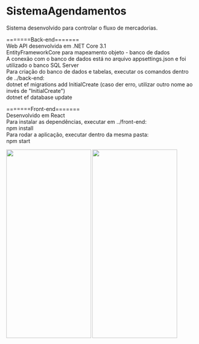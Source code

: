 # SistemaAgendamentos

Sistema desenvolvido para controlar o fluxo de mercadorias.  

=======Back-end=======  
Web API desenvolvida em .NET Core 3.1  
EntityFrameworkCore para mapeamento objeto - banco de dados  
A conexão com o banco de dados está no arquivo appsettings.json e foi utilizado o banco SQL Server  
Para criação do banco de dados e tabelas, executar os comandos dentro de ../back-end:  
  dotnet ef migrations add InitialCreate (caso der erro, utilizar outro nome ao invés de "InitialCreate")  
  dotnet ef database update  
  
    
=======Front-end=======  
Desenvolvido em React  
Para instalar as dependências, executar em ../front-end:  
npm install  
Para rodar a aplicação, executar dentro da mesma pasta:  
npm start  
  
  
  
  <img align="left" width="225" height="500" src="https://github.com/KleberPPF/blob/master/SistemaAgendamentos/front-end/public/print0.PNG">
  <img align="left" width="225" height="500" src="https://github.com/KleberPPF/blob/master/SistemaAgendamentos/front-end/public/print.PNG">
